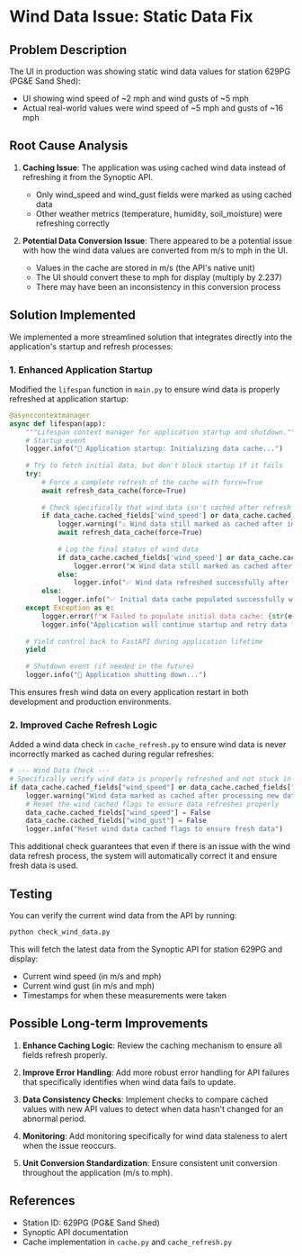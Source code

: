 # Wind Data Issue: Static Data Fix

## Problem Description

The UI in production was showing static wind data values for station 629PG (PG&E Sand Shed):
- UI showing wind speed of ~2 mph and wind gusts of ~5 mph
- Actual real-world values were wind speed of ~5 mph and gusts of ~16 mph

## Root Cause Analysis

1. **Caching Issue**: The application was using cached wind data instead of refreshing it from the Synoptic API.
   - Only wind_speed and wind_gust fields were marked as using cached data
   - Other weather metrics (temperature, humidity, soil_moisture) were refreshing correctly

2. **Potential Data Conversion Issue**: There appeared to be a potential issue with how the wind data values are converted from m/s to mph in the UI.
   - Values in the cache are stored in m/s (the API's native unit)
   - The UI should convert these to mph for display (multiply by 2.237)
   - There may have been an inconsistency in this conversion process

## Solution Implemented

We implemented a more streamlined solution that integrates directly into the application's startup and refresh processes:

### 1. Enhanced Application Startup

Modified the `lifespan` function in `main.py` to ensure wind data is properly refreshed at application startup:

```python
@asynccontextmanager
async def lifespan(app):
    """Lifespan context manager for application startup and shutdown."""
    # Startup event
    logger.info("🚀 Application startup: Initializing data cache...")
    
    # Try to fetch initial data, but don't block startup if it fails
    try:
        # Force a complete refresh of the cache with force=True
        await refresh_data_cache(force=True)
        
        # Check specifically that wind data isn't cached after refresh
        if data_cache.cached_fields['wind_speed'] or data_cache.cached_fields['wind_gust']:
            logger.warning("⚠️ Wind data still marked as cached after initial refresh, forcing second refresh...")
            await refresh_data_cache(force=True)
            
            # Log the final status of wind data
            if data_cache.cached_fields['wind_speed'] or data_cache.cached_fields['wind_gust']:
                logger.error("❌ Wind data still marked as cached after second refresh attempt")
            else:
                logger.info("✅ Wind data refreshed successfully after second attempt")
        else:
            logger.info("✅ Initial data cache populated successfully with fresh wind data")
    except Exception as e:
        logger.error(f"❌ Failed to populate initial data cache: {str(e)}")
        logger.info("Application will continue startup and retry data fetch on first request")
    
    # Yield control back to FastAPI during application lifetime
    yield
    
    # Shutdown event (if needed in the future)
    logger.info("🛑 Application shutting down...")
```

This ensures fresh wind data on every application restart in both development and production environments.

### 2. Improved Cache Refresh Logic

Added a wind data check in `cache_refresh.py` to ensure wind data is never incorrectly marked as cached during regular refreshes:

```python
# --- Wind Data Check ---
# Specifically verify wind data is properly refreshed and not stuck in cached mode
if data_cache.cached_fields["wind_speed"] or data_cache.cached_fields["wind_gust"]:
    logger.warning("Wind data marked as cached after processing new data - this should not happen!")
    # Reset the wind cached flags to ensure data refreshes properly
    data_cache.cached_fields["wind_speed"] = False
    data_cache.cached_fields["wind_gust"] = False
    logger.info("Reset wind data cached flags to ensure fresh data")
```

This additional check guarantees that even if there is an issue with the wind data refresh process, the system will automatically correct it and ensure fresh data is used.

## Testing

You can verify the current wind data from the API by running:
```python
python check_wind_data.py
```

This will fetch the latest data from the Synoptic API for station 629PG and display:
- Current wind speed (in m/s and mph)
- Current wind gust (in m/s and mph)
- Timestamps for when these measurements were taken

## Possible Long-term Improvements

1. **Enhance Caching Logic**: Review the caching mechanism to ensure all fields refresh properly.

2. **Improve Error Handling**: Add more robust error handling for API failures that specifically identifies when wind data fails to update.

3. **Data Consistency Checks**: Implement checks to compare cached values with new API values to detect when data hasn't changed for an abnormal period.

4. **Monitoring**: Add monitoring specifically for wind data staleness to alert when the issue reoccurs.

5. **Unit Conversion Standardization**: Ensure consistent unit conversion throughout the application (m/s to mph).

## References

- Station ID: 629PG (PG&E Sand Shed)
- Synoptic API documentation
- Cache implementation in `cache.py` and `cache_refresh.py`
